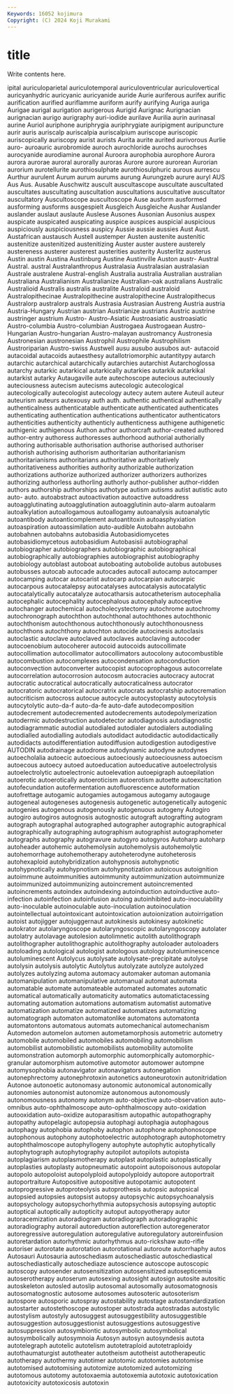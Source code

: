 ```yaml
---
Keywords: 16052 kojimura
Copyright: (C) 2024 Koji Murakami
---
```


# title

Write contents here.



ipital auriculoparietal auriculotemporal auriculoventricular auriculovertical auricyanhydric auricyanic auricyanide auride Aurie
auriferous aurifex aurific aurification aurified auriflamme auriform aurify aurifying Auriga
auriga Aurigae aurigal aurigation aurigerous Aurigid Aurignac Aurignacian aurignacian aurigo
aurigraphy auri-iodide aurilave Aurilia aurin aurinasal aurine Auriol auriphone auriphrygia
auriphrygiate auripigment auripuncture aurir auris auriscalp auriscalpia auriscalpium auriscope auriscopic
auriscopically auriscopy aurist aurists Aurita aurite aurited aurivorous Aurlie auro-
auroauric aurobromide auroch aurochloride aurochs aurochses aurocyanide aurodiamine auronal Auroora
aurophobia aurophore Aurora aurora aurorae auroral aurorally auroras Aurore aurore
aurorean Aurorian aurorium aurotellurite aurothiosulphate aurothiosulphuric aurous aurrescu Aurthur aurulent
Aurum aurum aurums aurung Aurungzeb aurure auryl AUS Aus Aus.
Ausable Auschwitz auscult auscultascope auscultate auscultated auscultates auscultating auscultation auscultations
auscultative auscultator auscultatory Auscultoscope auscultoscope Ause ausform ausformed ausforming ausforms
ausgespielt Ausgleich Ausgleiche Aushar Auslander auslander auslaut auslaute Auslese Ausones
Ausonian Ausonius auspex auspicate auspicated auspicating auspice auspices auspicial auspicious
auspiciously auspiciousness auspicy Aussie aussie aussies Aust Aust. Austafrican austausch
Austell austemper Austen austenite austenitic austenitize austenitized austenitizing Auster auster
austere austerely austereness austerer austerest austerities austerity Austerlitz austerus Austin
austin Austina Austinburg Austine Austinville Auston austr- Austral Austral. austral
Australanthropus Australasia Australasian australasian Australe australene Austral-english Australia australia Australian
australian Australiana Australianism Australianize Australian-oak australians Australic Australioid Australis australis
australite Australoid australoid Australopithecinae Australopithecine australopithecine Australopithecus Australorp australorp australs
Austrasia Austrasian Austreng Austria austria Austria-Hungary Austrian austrian Austrianize austrians
Austric austrine austringer austrium Austro- Austro-Asiatic Austroasiatic austroasiatic Austro-columbia Austro-columbian
Austrogaea Austrogaean Austro-Hungarian Austro-hungarian Austro-malayan austromancy Austronesia Austronesian austronesian Austrophil
Austrophile Austrophilism Austroriparian Austro-swiss Austwell ausu ausubo ausubos aut- autacoid
autacoidal autacoids autaesthesy autallotriomorphic autantitypy autarch autarchic autarchical autarchically autarchies
autarchist Autarchoglossa autarchy autarkic autarkical autarkically autarkies autarkik autarkikal autarkist
autarky Autaugaville aute autechoscope autecious auteciously auteciousness autecism autecisms autecologic
autecological autecologically autecologist autecology autecy autem autere Auteuil auteur auteurism
auteurs autexousy auth auth. authentic authentical authentically authenticalness authenticatable authenticate
authenticated authenticates authenticating authentication authentications authenticator authenticators authenticities authenticity authenticly
authenticness authigene authigenetic authigenic authigenous Authon author authorcraft author-created authored
author-entry authoress authoresses authorhood authorial authorially authoring authorisable authorisation authorise
authorised authoriser authorish authorising authorism authoritarian authoritarianism authoritarianisms authoritarians authoritative
authoritatively authoritativeness authorities authority authorizable authorization authorizations authorize authorized authorizer
authorizers authorizes authorizing authorless authorling authorly author-publisher author-ridden authors authorship
authorships authotype autism autisms autist autistic auto auto- auto. autoabstract
autoactivation autoactive autoaddress autoagglutinating autoagglutination autoagglutinin auto-alarm autoalarm autoalkylation autoallogamous
autoallogamy autoanalysis autoanalytic autoantibody autoanticomplement autoantitoxin autoasphyxiation autoaspiration autoassimilation auto-audible
Autobahn autobahn autobahnen autobahns autobasidia Autobasidiomycetes autobasidiomycetous autobasidium Autobasisii autobiographal
autobiographer autobiographers autobiographic autobiographical autobiographically autobiographies autobiographist autobiography autobiology autoblast
autoboat autoboating autobolide autobus autobuses autobusses autocab autocade autocades autocall
autocamp autocamper autocamping autocar autocarist autocarp autocarpian autocarpic autocarpous autocatalepsy
autocatalyses autocatalysis autocatalytic autocatalytically autocatalyze autocatharsis autocatheterism autocephalia autocephalic autocephality
autocephalous autocephaly autoceptive autochanger autochemical autocholecystectomy autochrome autochromy autochronograph autochthon
autochthonal autochthones autochthonic autochthonism autochthonous autochthonously autochthonousness autochthons autochthony autochton
autocide autocinesis autoclasis autoclastic autoclave autoclaved autoclaves autoclaving autocoder autocoenobium
autocoherer autocoid autocoids autocollimate autocollimation autocollimator autocollimators autocolony autocombustible autocombustion
autocomplexes autocondensation autoconduction autoconvection autoconverter autocopist autocoprophagous autocorrelate autocorrelation autocorrosion
autocosm autocracies autocracy autocrat autocratic autocratical autocratically autocraticalness autocrator autocratoric
autocratorical autocratrix autocrats autocratship autocremation autocriticism autocross autocue autocycle autocystoplasty
autocytolysis autocytolytic auto-da-f auto-da-fe auto-dafe autodecomposition autodecrement autodecremented autodecrements autodepolymerization
autodermic autodestruction autodetector autodiagnosis autodiagnostic autodiagrammatic autodial autodialed autodialer autodialers
autodialing autodialled autodialling autodials autodidact autodidactic autodidactically autodidacts autodifferentiation autodiffusion
autodigestion autodigestive AUTODIN autodrainage autodrome autodynamic autodyne autodynes autoecholalia autoecic
autoecious autoeciously autoeciousness autoecism autoecous autoecy autoed autoeducation autoeducative autoelectrolysis
autoelectrolytic autoelectronic autoelevation autoepigraph autoepilation autoerotic autoerotically autoeroticism autoerotism autoette
autoexcitation autofecundation autofermentation autofluorescence autoformation autofrettage autogamic autogamies autogamous autogamy
autogauge autogeneal autogeneses autogenesis autogenetic autogenetically autogenic autogenies autogenous autogenously
autogenuous autogeny Autogiro autogiro autogiros autognosis autognostic autograft autografting autogram
autograph autographal autographed autographer autographic autographical autographically autographing autographism autographist
autographometer autographs autography autogravure autogyro autogyros Autoharp autoharp autoheader autohemic
autohemolysin autohemolysis autohemolytic autohemorrhage autohemotherapy autoheterodyne autoheterosis autohexaploid autohybridization autohypnosis
autohypnotic autohypnotically autohypnotism autohypnotization autoicous autoignition autoimmune autoimmunities autoimmunity autoimmunization
autoimmunize autoimmunized autoimmunizing autoincrement autoincremented autoincrements autoindex autoindexing autoinduction autoinductive
auto-infection autoinfection autoinfusion autoing autoinhibited auto-inoculability auto-inoculable autoinoculable auto-inoculation autoinoculation
autointellectual autointoxicant autointoxication autoionization autoirrigation autoist autojigger autojuggernaut autokinesis autokinesy
autokinetic autokrator autolaryngoscope autolaryngoscopic autolaryngoscopy autolater autolatry autolavage autolesion autolimnetic
autolith autolithograph autolithographer autolithographic autolithography autoloader autoloaders autoloading autological autologist
autologous autology autoluminescence autoluminescent Autolycus autolysate autolysate-precipitate autolyse autolysin autolysis
autolytic Autolytus autolyzate autolyze autolyzed autolyzes autolyzing automa automacy automaker
automan automania automanipulation automanipulative automanual automat automata automatable automate automateable
automated automates automatic automatical automatically automaticity automatics automatictacessing automating automation
automations automatism automatist automative automatization automatize automatized automatizes automatizing automatograph
automaton automatonlike automatons automatonta automatontons automatous automats automechanical automechanism Automedon
automelon automen autometamorphosis autometric autometry automobile automobiled automobiles automobiling automobilism
automobilist automobilistic automobilists automobility automolite automonstration automorph automorphic automorphically automorphic-granular
automorphism automotive automotor automower autompne automysophobia autonavigator autonavigators autonegation autonephrectomy
autonephrotoxin autonetics autoneurotoxin autonitridation Autonoe autonoetic autonomasy autonomic autonomical autonomically
autonomies autonomist autonomize autonomous autonomously autonomousness autonomy autonym auto-objective auto-observation
auto-omnibus auto-ophthalmoscope auto-ophthalmoscopy auto-oxidation autooxidation auto-oxidize autoparasitism autopathic autopathography autopathy
autopelagic autopepsia autophagi autophagia autophagous autophagy autophobia autophoby autophon autophone
autophonoscope autophonous autophony autophotoelectric autophotograph autophotometry autophthalmoscope autophyllogeny autophyte autophytic
autophytically autophytograph autophytography autopilot autopilots autopista autoplagiarism autoplasmotherapy autoplast autoplastic
autoplastically autoplasties autoplasty autopneumatic autopoint autopoisonous autopolar autopolo autopoloist autopolyploid
autopolyploidy autopore autoportrait autoportraiture Autopositive autopositive autopotamic autopotent autoprogressive autoproteolysis
autoprothesis autopsic autopsical autopsied autopsies autopsist autopsy autopsychic autopsychoanalysis autopsychology
autopsychorhythmia autopsychosis autopsying autoptic autoptical autoptically autopticity autoput autopyotherapy autor
autoracemization autoradiogram autoradiograph autoradiographic autoradiography autorail autoreduction autoreflection autoregenerator autoregressive
autoregulation autoregulative autoregulatory autoreinfusion autoretardation autorhythmic autorhythmus auto-rickshaw auto-rifle autoriser
autorotate autorotation autorotational autoroute autorrhaphy autos Autosauri Autosauria autoschediasm autoschediastic
autoschediastical autoschediastically autoschediaze autoscience autoscope autoscopic autoscopy autosender autosensitization autosensitized
autosepticemia autoserotherapy autoserum autosexing autosight autosign autosite autositic autoskeleton autosled
autoslip autosomal autosomally autosomatognosis autosomatognostic autosome autosomes autosoteric autosoterism autospore
autosporic autospray autostability autostage autostandardization autostarter autostethoscope autostoper autostrada autostradas
autostylic autostylism autostyly autosuggest autosuggestibility autosuggestible autosuggestion autosuggestionist autosuggestions autosuggestive
autosuppression autosymbiontic autosymbolic autosymbolical autosymbolically autosymnoia Autosyn autosyn autosyndesis autota
autotelegraph autotelic autotelism autotetraploid autotetraploidy autothaumaturgist autotheater autotheism autotheist autotherapeutic
autotherapy autothermy autotimer autotomic autotomies autotomise autotomised autotomising autotomize autotomized
autotomizing autotomous autotomy autotoxaemia autotoxemia autotoxic autotoxication autotoxicity autotoxicosis autotoxin
